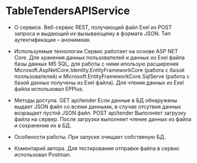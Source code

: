 # TableTendersAPIService

* О сервисе. 
Веб-сервис REST, получающий файл Exel из POST запроса и выдающий их вызывающему в формате JSON. Тип аутентификации – анонимная.

* Используемые технологии
Сервис работает на основе ASP NET Core. Для хранения данных пользователей и данных из Exel файла базы данных MS SQL, для работы с ними ипользую расширения Microsoft.AspNetCore.Identity.EntityFrameworkCore (работа с базой полльзователей) и Microsoft.EntityFrameworkCore.SqlServe (работа с базой данных получены из Exel файла). Для чтения данных из Exel файла использовал EPPlus.

* Методы доступа. 
GET api/tender
Если данные в БД обнаружены выдает JSON файл со всеми данными, в случае отсутвия данных возращает пустой JSON файл.
POST api/tender
Выполняет загрузку файла на сервер. После загрузки выполняет чтение данных из файла и сохранение их в БД.

* Особености работы. 
При запуске очищает собственую БД.

* Коментарий автора.
Для тестирования отправки файла в сервис использовал Postman.
